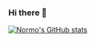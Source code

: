 ### Hi there 👋

[![Normo's GitHub stats](https://github-readme-stats.vercel.app/api?username=Normo)](https://github.com/anuraghazra/github-readme-stats)

<!--
**Normo/Normo** is a ✨ _special_ ✨ repository because its `README.md` (this file) appears on your GitHub profile.

Here are some ideas to get you started:

- 🔭 I’m currently working on ...
- 🌱 I’m currently learning ...
- 👯 I’m looking to collaborate on ...
- 🤔 I’m looking for help with ...
- 💬 Ask me about ...
- 📫 How to reach me: ...
- 😄 Pronouns: ...
- ⚡ Fun fact: ...
-->
